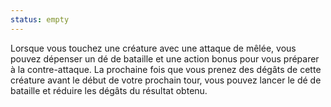 ```yaml
---
status: empty
---
```

Lorsque vous touchez une créature avec une attaque de mêlée, vous pouvez dépenser un dé de bataille et une action bonus pour vous préparer à la contre-attaque. La prochaine fois que vous prenez des dégâts de cette créature avant le début de votre prochain tour, vous pouvez lancer le dé de bataille et réduire les dégâts du résultat obtenu.
